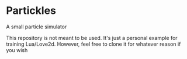 # Partickles
A small particle simulator

This repository is not meant to be used. It's just a personal example for training Lua/Love2d. However, feel free to clone it for whatever reason if you wish
